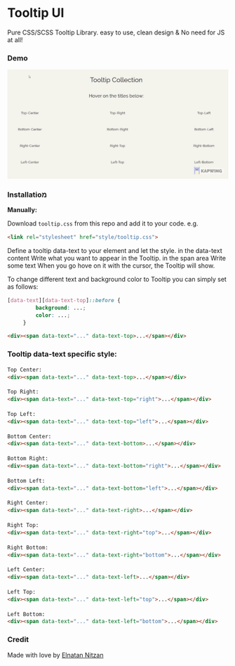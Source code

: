 # Tooltip UI
Pure CSS/SCSS Tooltip Library. easy to use, clean design &amp; No need for JS at all!
### Demo

![](/tooltip.gif)


### Installatioמ

**Manually:**

Download `tooltip.css` from this repo and add it to your code. e.g.

```html
<link rel="stylesheet" href="style/tooltip.css">
```

Define a tooltip data-text to your element and let the style.
in the data-text content Write what you want to appear in the Tooltip.
in the span area Write some text When you go hove on it with the cursor, the Tooltip will show.

To change different text and background color to Tooltip you can simply set as follows:
```css
[data-text][data-text-top]::before {
         background: ...;
         color: ...;
     }
```     

```html
<div><span data-text="..." data-text-top>...</span></div>
```

### Tooltip data-text specific style:
```html
Top Center:
<div><span data-text="..." data-text-top>...</span></div>

Top Right:
<div><span data-text="..." data-text-top="right">...</span></div>

Top Left:
<div><span data-text="..." data-text-top="left">...</span></div>

Bottom Center:
<div><span data-text="..." data-text-bottom>...</span></div>

Bottom Right:
<div><span data-text="..." data-text-bottom="right">...</span></div>

Bottom Left:
<div><span data-text="..." data-text-bottom="left">...</span></div>

Right Center:
<div><span data-text="..." data-text-right>...</span></div>

Right Top:
<div><span data-text="..." data-text-right="top">...</span></div>

Right Bottom:
<div><span data-text="..." data-text-right="bottom">...</span></div>

Left Center:
<div><span data-text="..." data-text-left>...</span></div>

Left Top:
<div><span data-text="..." data-text-left="top">...</span></div>

Left Bottom:
<div><span data-text="..." data-text-left="bottom">...</span></div>

```

### Credit

Made with love by [Elnatan Nitzan](https://linkpad.bio/elnatanitzan)
